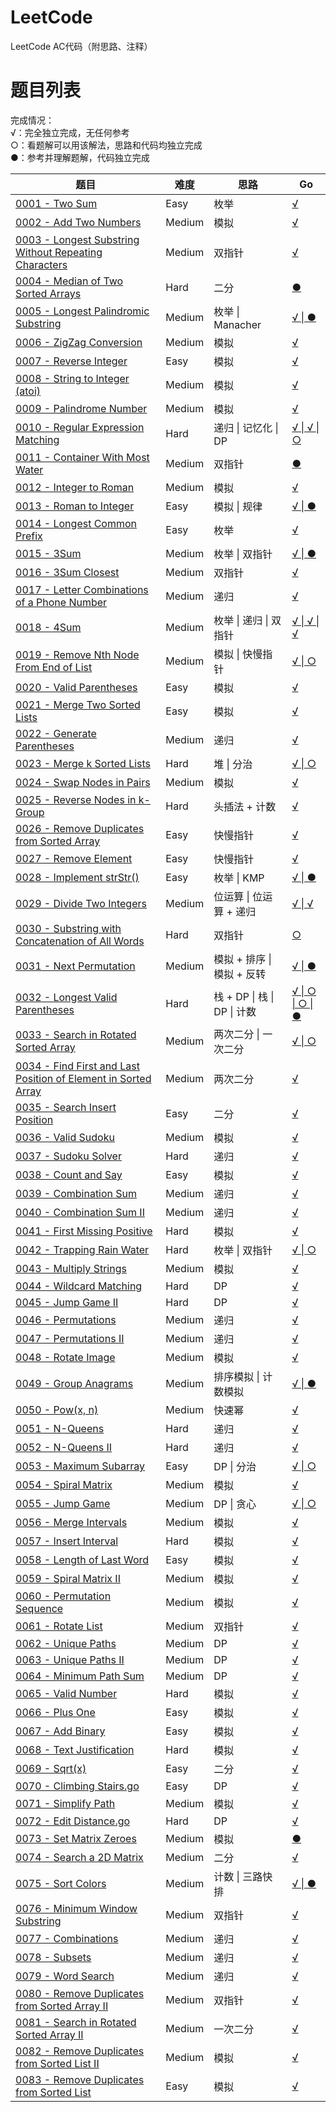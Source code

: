 # LeetCode
LeetCode AC代码（附思路、注释）
# 题目列表
完成情况：  
√：完全独立完成，无任何参考  
○：看题解可以用该解法，思路和代码均独立完成  
●：参考并理解题解，代码独立完成  

| 题目 | 难度 | 思路 | Go |
| ------ | ------ | ------ | ------ |
| [0001 - Two Sum](https://leetcode.com/problems/two-sum/) | Easy | 枚举 | [√](./Go/src/0001%20-%20Two%20Sum.go) |
| [0002 - Add Two Numbers](https://leetcode.com/problems/add-two-numbers/) | Medium | 模拟 | [√](./Go/src/0002%20-%20Add%20Two%20Numbers.go) |
| [0003 - Longest Substring Without Repeating Characters](https://leetcode.com/problems/longest-substring-without-repeating-characters/) | Medium | 双指针 | [√](./Go/src/0003%20-%20Longest%20Substring%20Without%20Repeating%20Characters.go) |
| [0004 - Median of Two Sorted Arrays](https://leetcode.com/problems/median-of-two-sorted-arrays/) | Hard | 二分 | [●](./Go/src/0004%20-%20Median%20of%20Two%20Sorted%20Arrays.go) |
| [0005 - Longest Palindromic Substring](https://leetcode.com/problems/longest-palindromic-substring/) | Medium | 枚举 &#124; Manacher | [√ &#124; ●](./Go/src/0005%20-%20Longest%20Palindromic%20Substring.go) |
| [0006 - ZigZag Conversion](https://leetcode.com/problems/zigzag-conversion/) | Medium | 模拟 | [√](./Go/src/0006%20-%20ZigZag%20Conversion.go) |
| [0007 - Reverse Integer](https://leetcode.com/problems/reverse-integer/) | Easy | 模拟 | [√](./Go/src/0007%20-%20Reverse%20Integer.go) |
| [0008 - String to Integer (atoi)](https://leetcode.com/problems/string-to-integer-atoi/) | Medium | 模拟 | [√](./Go/src/0008%20-%20String%20to%20Integer%20\(atoi\).go) |
| [0009 - Palindrome Number](https://leetcode.com/problems/palindrome-number/) | Medium | 模拟 | [√](./Go/src/0009%20-%20Palindrome%20Number.go) |
| [0010 - Regular Expression Matching](https://leetcode.com/problems/regular-expression-matching/) | Hard | 递归 &#124; 记忆化 &#124; DP | [√ &#124; √ &#124; ○](./Go/src/0010%20-%20Regular%20Expression%20Matching.go) |
| [0011 - Container With Most Water](https://leetcode.com/problems/container-with-most-water/) | Medium | 双指针 | [●](./Go/src/0011%20-%20Container%20With%20Most%20Water.go) |
| [0012 - Integer to Roman](https://leetcode.com/problems/integer-to-roman/) | Medium | 模拟 | [√](./Go/src/0012%20-%20Integer%20to%20Roman.go) |
| [0013 - Roman to Integer](https://leetcode.com/problems/roman-to-integer/) | Easy | 模拟 &#124; 规律 | [√ &#124; ●](./Go/src/0013%20-%20Roman%20to%20Integer.go) |
| [0014 - Longest Common Prefix](https://leetcode.com/problems/longest-common-prefix/) | Easy | 枚举 | [√](./Go/src/0014%20-%20Longest%20Common%20Prefix.go) |
| [0015 - 3Sum](https://leetcode.com/problems/3sum/) | Medium | 枚举 &#124; 双指针 | [√ &#124; ●](./Go/src/0015%20-%203Sum.go) |
| [0016 - 3Sum Closest](https://leetcode.com/problems/3sum-closest/) | Medium | 双指针 | [√](./Go/src/0016%20-%203Sum%20Closest.go) |
| [0017 - Letter Combinations of a Phone Number](https://leetcode.com/problems/letter-combinations-of-a-phone-number/) | Medium | 递归 | [√](./Go/src/0017%20-%20Letter%20Combinations%20of%20a%20Phone%20Number.go) |
| [0018 - 4Sum](https://leetcode.com/problems/4sum/) | Medium | 枚举 &#124; 递归 &#124; 双指针 | [√ &#124; √ &#124; √](./Go/src/0018%20-%204Sum.go) |
| [0019 - Remove Nth Node From End of List](https://leetcode.com/problems/remove-nth-node-from-end-of-list/) | Medium | 模拟 &#124; 快慢指针| [√ &#124; ○](./Go/src/0019%20-%20Remove%20Nth%20Node%20From%20End%20of%20List.go) |
| [0020 - Valid Parentheses](https://leetcode.com/problems/valid-parentheses/) | Easy | 模拟 | [√](./Go/src/0020%20-%20Valid%20Parentheses.go) |
| [0021 - Merge Two Sorted Lists](https://leetcode.com/problems/merge-two-sorted-lists/) | Easy | 模拟 | [√](./Go/src/0021%20-%20Merge%20Two%20Sorted%20Lists.go) |
| [0022 - Generate Parentheses](https://leetcode.com/problems/generate-parentheses/) | Medium | 递归 | [√](./Go/src/0022%20-%20Generate%20Parentheses.go) |
| [0023 - Merge k Sorted Lists](https://leetcode.com/problems/merge-k-sorted-lists/) | Hard | 堆 &#124; 分治 | [√ &#124; ○](./Go/src/0023%20-%20Merge%20k%20Sorted%20Lists.go) |
| [0024 - Swap Nodes in Pairs](https://leetcode.com/problems/swap-nodes-in-pairs/) | Medium | 模拟 | [√](./Go/src/0024%20-%20Swap%20Nodes%20in%20Pairs.go) |
| [0025 - Reverse Nodes in k-Group](https://leetcode.com/problems/reverse-nodes-in-k-group/) | Hard | 头插法 + 计数 | [√](./Go/src/0025%20-%20Reverse%20Nodes%20in%20k-Group.go) |
| [0026 - Remove Duplicates from Sorted Array](https://leetcode.com/problems/remove-duplicates-from-sorted-array/) | Easy | 快慢指针 | [√](./Go/src/0026%20-%20Remove%20Duplicates%20from%20Sorted%20Array.go) |
| [0027 - Remove Element](https://leetcode.com/problems/remove-element/) | Easy | 快慢指针 | [√](./Go/src/0027%20-%20Remove%20Element.go) |
| [0028 - Implement strStr()](https://leetcode.com/problems/implement-strstr/) | Easy | 枚举 &#124; KMP | [√ &#124; ●](./Go/src/0028%20-%20Implement%20strStr().go) |
| [0029 - Divide Two Integers](https://leetcode.com/problems/divide-two-integers/) | Medium | 位运算 &#124; 位运算 + 递归 | [√ &#124; √](./Go/src/0029%20-%20Divide%20Two%20Integers.go) |
| [0030 - Substring with Concatenation of All Words](https://leetcode.com/problems/substring-with-concatenation-of-all-words/) | Hard | 双指针 | [○](./Go/src/0030%20-%20Substring%20with%20Concatenation%20of%20All%20Words.go) |
| [0031 - Next Permutation](https://leetcode.com/problems/next-permutation/) | Medium | 模拟 + 排序 &#124; 模拟 + 反转 | [√ &#124; ●](./Go/src/0031%20-%20Next%20Permutation.go) |
| [0032 - Longest Valid Parentheses](https://leetcode.com/problems/longest-valid-parentheses/) | Hard | 栈 + DP &#124; 栈 &#124; DP &#124; 计数 | [√ &#124; ○ &#124; ○ &#124; ●](./Go/src/0032%20-%20Longest%20Valid%20Parentheses.go) |
| [0033 - Search in Rotated Sorted Array](https://leetcode.com/problems/search-in-rotated-sorted-array/) | Medium | 两次二分 &#124; 一次二分 | [√ &#124; ○](./Go/src/0033%20-%20Search%20in%20Rotated%20Sorted%20Array.go) |
| [0034 - Find First and Last Position of Element in Sorted Array](https://leetcode.com/problems/find-first-and-last-position-of-element-in-sorted-array/) | Medium | 两次二分 | [√](./Go/src/0034%20-%20Find%20First%20and%20Last%20Position%20of%20Element%20in%20Sorted%20Array.go) |
| [0035 - Search Insert Position](https://leetcode.com/problems/search-insert-position/) | Easy | 二分 | [√](./Go/src/0035%20-%20Search%20Insert%20Position.go) |
| [0036 - Valid Sudoku](https://leetcode.com/problems/valid-sudoku/) | Medium | 模拟 | [√](./Go/src/0036%20-%20Valid%20Sudoku.go) |
| [0037 - Sudoku Solver](https://leetcode.com/problems/sudoku-solver/) | Hard | 递归 | [√](./Go/src/0037%20-%20Sudoku%20Solver.go) |
| [0038 - Count and Say](https://leetcode-cn.com/problems/count-and-say/) | Easy | 模拟 | [√](./Go/src/0038%20-%20Count%20and%20Say.go) |
| [0039 - Combination Sum](https://leetcode.com/problems/combination-sum/) | Medium | 递归 | [√](./Go/src/0039%20-%20Combination%20Sum.go) |
| [0040 - Combination Sum II](https://leetcode.com/problems/combination-sum-ii/) | Medium | 递归 | [√](./Go/src/0040%20-%20Combination%20Sum%20II.go) |
| [0041 - First Missing Positive](https://leetcode.com/problems/first-missing-positive/) | Hard | 模拟 | [√](./Go/src/0041%20-%20First%20Missing%20Positive.go) |
| [0042 - Trapping Rain Water](https://leetcode.com/problems/trapping-rain-water/) | Hard | 枚举 &#124; 双指针 | [√ &#124; ○](./Go/src/0042%20-%20Trapping%20Rain%20Water.go) |
| [0043 - Multiply Strings](https://leetcode.com/problems/multiply-strings/) | Medium | 模拟 | [√](./Go/src/0043%20-%20Multiply%20Strings.go) |
| [0044 - Wildcard Matching](https://leetcode.com/problems/wildcard-matching/) | Hard | DP | [√](./Go/src/0044%20-%20Wildcard%20Matching.go) |
| [0045 - Jump Game II](https://leetcode.com/problems/jump-game-ii/) | Hard | DP | [√](./Go/src/0045%20-%20Jump%20Game%20II.go) |
| [0046 - Permutations](https://leetcode.com/problems/permutations/) | Medium | 递归 | [√](./Go/src/0046%20-%20Permutations.go) |
| [0047 - Permutations II](https://leetcode.com/problems/permutations-ii/) | Medium | 递归 | [√](./Go/src/0047%20-%20Permutations%20II.go) |
| [0048 - Rotate Image](https://leetcode.com/problems/rotate-image/) | Medium | 模拟 | [√](./Go/src/0048%20-%20Rotate%20Image.go) |
| [0049 - Group Anagrams](https://leetcode.com/problems/group-anagrams/) | Medium | 排序模拟 &#124; 计数模拟 | [√ &#124; ●](./Go/src/0049%20-%20Group%20Anagrams.go) |
| [0050 - Pow(x, n)](https://leetcode.com/problems/powx-n/) | Medium | 快速幂 | [√](./Go/src/0050%20-%20Pow(x,%20n).go) |
| [0051 - N-Queens](https://leetcode.com/problems/n-queens/) | Hard | 递归 | [√](./Go/src/0051%20-%20N-Queens.go) |
| [0052 - N-Queens II](https://leetcode.com/problems/n-queens-ii/) | Hard | 递归 | [√](./Go/src/0052%20-%20N-Queens%20II.go) |
| [0053 - Maximum Subarray](https://leetcode.com/problems/maximum-subarray/) | Easy | DP &#124; 分治 | [√ &#124; ○](./Go/src/0053%20-%20Maximum%20Subarray.go) |
| [0054 - Spiral Matrix](https://leetcode.com/problems/spiral-matrix/) | Medium | 模拟 | [√](./Go/src/0054%20-%20Spiral%20Matrix.go) |
| [0055 - Jump Game](https://leetcode.com/problems/jump-game/) | Medium | DP &#124; 贪心 | [√ &#124; ○](./Go/src/0055%20-%20Jump%20Game.go) |
| [0056 - Merge Intervals](https://leetcode.com/problems/merge-intervals/) | Medium | 模拟 | [√](./Go/src/0056%20-%20Merge%20Intervals.go) |
| [0057 - Insert Interval](https://leetcode.com/problems/insert-interval/) | Hard | 模拟 | [√](./Go/src/0057%20-%20Insert%20Interval.go) |
| [0058 - Length of Last Word](https://leetcode.com/problems/length-of-last-word/) | Easy | 模拟 | [√](./Go/src/0058%20-%20Length%20of%20Last%20Word.go) |
| [0059 - Spiral Matrix II](https://leetcode.com/problems/spiral-matrix-ii/) | Medium | 模拟 | [√](./Go/src/0059%20-%20Spiral%20Matrix%20II.go) |
| [0060 - Permutation Sequence](https://leetcode.com/problems/permutation-sequence/) | Medium | 模拟 | [√](./Go/src/0060%20-%20Permutation%20Sequence.go) |
| [0061 - Rotate List](https://leetcode.com/problems/rotate-list/) | Medium | 双指针 | [√](./Go/src/0061%20-%20Rotate%20List.go) |
| [0062 - Unique Paths](https://leetcode.com/problems/unique-paths/) | Medium | DP | [√](./Go/src/0062%20-%20Unique%20Paths.go) |
| [0063 - Unique Paths II](https://leetcode.com/problems/unique-paths-ii/) | Medium | DP | [√](./Go/src/0063%20-%20Unique%20Paths%20II.go) |
| [0064 - Minimum Path Sum](https://leetcode.com/problems/minimum-path-sum/) | Medium | DP | [√](./Go/src/0064%20-%20Minimum%20Path%20Sum.go) |
| [0065 - Valid Number](https://leetcode.com/problems/valid-number/) | Hard | 模拟 | [√](./Go/src/0065%20-%20Valid%20Number.go) |
| [0066 - Plus One](https://leetcode.com/problems/plus-one/) | Easy | 模拟 | [√](./Go/src/0066%20-%20Plus%20One.go) |
| [0067 - Add Binary](https://leetcode.com/problems/add-binary/) | Easy | 模拟 | [√](./Go/src/0067%20-%20Add%20Binary.go) |
| [0068 - Text Justification](https://leetcode.com/problems/text-justification/) | Hard | 模拟 | [√](./Go/src/0068%20-%20Text%20Justification.go) |
| [0069 - Sqrt(x)](https://leetcode.com/problems/sqrtx/) | Easy | 二分 | [√](./Go/src/0069%20-%20Sqrt(x).go) |
| [0070 - Climbing Stairs.go](https://leetcode.com/problems/climbing-stairs/) | Easy | DP | [√](./Go/src/0070%20-%20Climbing%20Stairs.go) |
| [0071 - Simplify Path](https://leetcode.com/problems/simplify-path/) | Medium | 模拟 | [√](./Go/src/0071%20-%20Simplify%20Path.go) |
| [0072 - Edit Distance.go](https://leetcode.com/problems/edit-distance/) | Hard | DP | [√](./Go/src/0072%20-%20Edit%20Distance.go) |
| [0073 - Set Matrix Zeroes](https://leetcode.com/problems/set-matrix-zeroes/) | Medium | 模拟 | [●](./Go/src/0073%20-%20Set%20Matrix%20Zeroes.go) |
| [0074 - Search a 2D Matrix](https://leetcode.com/problems/search-a-2d-matrix/) | Medium | 二分 | [√](./Go/src/0074%20-%20Search%20a%202D%20Matrix.go) |
| [0075 - Sort Colors](https://leetcode.com/problems/sort-colors/) | Medium | 计数 &#124; 三路快排 | [√ &#124; ●](./Go/src/0075%20-%20Sort%20Colors.go) |
| [0076 - Minimum Window Substring](https://leetcode.com/problems/minimum-window-substring/) | Medium | 双指针 | [√](./Go/src/0076%20-%20Minimum%20Window%20Substring.go) |
| [0077 - Combinations](https://leetcode.com/problems/combinations/) | Medium | 递归 | [√](./Go/src/0077%20-%20Combinations.go) |
| [0078 - Subsets](https://leetcode.com/problems/subsets/) | Medium | 递归 | [√](./Go/src/0078%20-%20Subsets.go) |
| [0079 - Word Search](https://leetcode.com/problems/word-search/) | Medium | 递归 | [√](./Go/src/0079%20-%20Word%20Search.go) |
| [0080 - Remove Duplicates from Sorted Array II](https://leetcode.com/problems/remove-duplicates-from-sorted-array-ii/) | Medium | 双指针 | [√](./Go/src/0080%20-%20Remove%20Duplicates%20from%20Sorted%20Array%20II.go) |
| [0081 - Search in Rotated Sorted Array II](https://leetcode.com/problems/search-in-rotated-sorted-array-ii/) | Medium | 一次二分 | [√](./Go/src/0081%20-%20Search%20in%20Rotated%20Sorted%20Array%20II.go) |
| [0082 - Remove Duplicates from Sorted List II](https://leetcode.com/problems/remove-duplicates-from-sorted-list-ii/) | Medium | 模拟 | [√](./Go/src/0082%20-%20Remove%20Duplicates%20from%20Sorted%20List%20II.go) |
| [0083 - Remove Duplicates from Sorted List](https://leetcode.com/problems/remove-duplicates-from-sorted-list/) | Easy | 模拟 | [√](./Go/src/0083%20-%20Remove%20Duplicates%20from%20Sorted%20List.go) |
